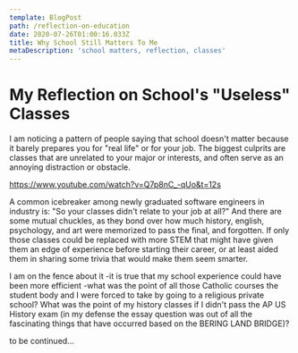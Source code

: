 ```yaml
---
template: BlogPost
path: /reflection-on-education
date: 2020-07-26T01:00:16.033Z
title: Why School Still Matters To Me
metaDescription: 'school matters, reflection, classes'
---
```

# My Reflection on School's "Useless" Classes
I am noticing a pattern of people saying that school doesn't matter because it barely prepares you for "real life" or for your job. The biggest culprits are classes that are unrelated to your major or interests, and often serve as an annoying distraction or obstacle. 

https://www.youtube.com/watch?v=Q7p8nC_-qUo&t=12s

A common icebreaker among newly graduated software engineers in industry is: "So your classes didn't relate to your job at all?" And there are some mutual chuckles, as they bond over how much history, english, psychology, and art were memorized to pass the final, and forgotten. If only those classes could be replaced with more STEM that might have given them an edge of experience before starting their career, or at least aided them in sharing some trivia that would make them seem smarter.

I am on the fence about it -it is true that my school experience could have been more efficient -what was the point of all those Catholic courses the student body and I were forced to take by going to a religious private school? What was the point of my history classes if I didn't pass the AP US History exam (in my defense the essay question was out of all the fascinating things that have occurred based on the BERING LAND BRIDGE)?

to be continued...
